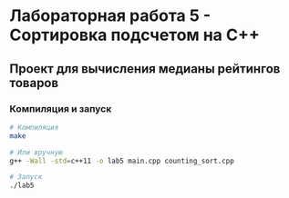 # Лабораторная работа 5 - Сортировка подсчетом на C++

## Проект для вычисления медианы рейтингов товаров

### Компиляция и запуск

```bash
# Компиляция
make

# Или вручную
g++ -Wall -std=c++11 -o lab5 main.cpp counting_sort.cpp

# Запуск
./lab5
